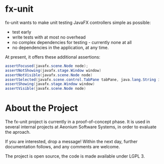 # fx-unit

fx-unit wants to make unit testing JavaFX controllers simple as possible: 
+ test early
+ write tests with at most no overhead
+ no complex dependencies for testing - currently none at all
+ no dependencies in the application, at any time.

At present, it offers these additional assertions: 

```java
assertFocused(javafx.scene.Node node);
assertNotShowing(javafx.stage.Window window)
assertNotVisible(javafx.scene.Node node)
assertSelected(javafx.scene.control.TabPane tabPane, java.lang.String id)
assertShowing(javafx.stage.Window window)
assertVisible(javafx.scene.Node node)
```

# About the Project

The fx-unit project is currently in a proof-of-concept phase. It is used in several internal projects at Aeonium Software Systems, in order to evaluate the aproach. 

If you are interested, drop a message!
Within the next day, further documentation follows, and any comments are welcome.

The project is open source, the code is made available under LGPL 3.
